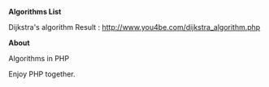 **Algorithms List**

Dijkstra's algorithm
Result : http://www.you4be.com/dijkstra_algorithm.php

**About**

Algorithms in PHP

Enjoy PHP together.
